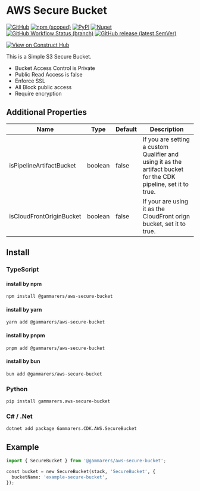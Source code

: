 # AWS Secure Bucket

[![GitHub](https://img.shields.io/github/license/gammarers/aws-secure-bucket?style=flat-square)](https://github.com/gammarers/aws-secure-bucket/blob/main/LICENSE)
[![npm (scoped)](https://img.shields.io/npm/v/@gammarers/aws-secure-bucket?style=flat-square)](https://www.npmjs.com/package/@gammarers/aws-secure-bucket)
[![PyPI](https://img.shields.io/pypi/v/gammarers.aws-secure-bucket?style=flat-square)](https://pypi.org/project/gammarers.aws-secure-bucket/)
[![Nuget](https://img.shields.io/nuget/v/Gammarers.CDK.AWS.SecureBucket?style=flat-square)](https://www.nuget.org/packages/Gammarers.CDK.AWS.SecureBucket/)
[![GitHub Workflow Status (branch)](https://img.shields.io/github/actions/workflow/status/gammarers/aws-secure-bucket/release.yml?branch=main&label=release&style=flat-square)](https://github.com/gammarers/aws-secure-bucket/actions/workflows/release.yml)
[![GitHub release (latest SemVer)](https://img.shields.io/github/v/release/gammarers/aws-secure-bucket?sort=semver&style=flat-square)](https://github.com/gammarers/aws-secure-bucket/releases)

[![View on Construct Hub](https://constructs.dev/badge?package=@gammarers/aws-secure-bucket)](https://constructs.dev/packages/@gammarers/aws-secure-bucket)

This is a Simple S3 Secure Bucket.

* Bucket Access Control is Private
* Public Read Access is false
* Enforce SSL
* All Block public access
* Require encryption

## Additional Properties

| **Name** | **Type** | **Default** | **Description** |
| --- | --- | --- | --- |
| isPipelineArtifactBucket | boolean |  false | If you are setting a custom Qualifier and using it as the artifact bucket for the CDK pipeline, set it to true. |
| isCloudFrontOriginBucket | boolean |  false | If your are using it as the CloudFront orign bucket, set it to true. |

## Install

### TypeScript

#### install by npm

```shell
npm install @gammarers/aws-secure-bucket
```

#### install by yarn

```shell
yarn add @gammarers/aws-secure-bucket
```

#### install by pnpm

```shell
pnpm add @gammarers/aws-secure-bucket
```

#### install by bun

```shell
bun add @gammarers/aws-secure-bucket
```

### Python

```shell
pip install gammarers.aws-secure-bucket
```

### C# / .Net

```shell
dotnet add package Gammarers.CDK.AWS.SecureBucket
```

## Example

```python
import { SecureBucket } from '@gammarers/aws-secure-bucket';

const bucket = new SecureBucket(stack, 'SecureBucket', {
  bucketName: 'example-secure-bucket',
});
```
